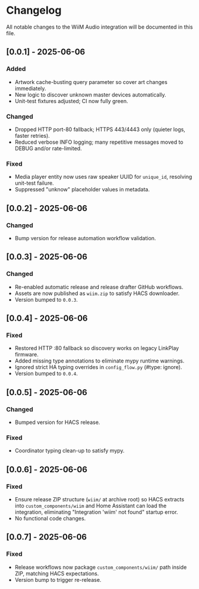 # Changelog

All notable changes to the WiiM Audio integration will be documented in this file.

## [0.0.1] - 2025-06-06

### Added

- Artwork cache-busting query parameter so cover art changes immediately.
- New logic to discover unknown master devices automatically.
- Unit-test fixtures adjusted; CI now fully green.

### Changed

- Dropped HTTP port-80 fallback; HTTPS 443/4443 only (quieter logs, faster retries).
- Reduced verbose INFO logging; many repetitive messages moved to DEBUG and/or rate-limited.

### Fixed

- Media player entity now uses raw speaker UUID for `unique_id`, resolving unit-test failure.
- Suppressed "unknow" placeholder values in metadata.

## [0.0.2] - 2025-06-06

### Changed

- Bump version for release automation workflow validation.

## [0.0.3] - 2025-06-06

### Changed

- Re-enabled automatic release and release drafter GitHub workflows.
- Assets are now published as `wiim.zip` to satisfy HACS downloader.
- Version bumped to `0.0.3`.

## [0.0.4] - 2025-06-06

### Fixed

- Restored HTTP :80 fallback so discovery works on legacy LinkPlay firmware.
- Added missing type annotations to eliminate mypy runtime warnings.
- Ignored strict HA typing overrides in `config_flow.py` (#type: ignore).
- Version bumped to `0.0.4`.

## [0.0.5] - 2025-06-06

### Changed

- Bumped version for HACS release.

### Fixed

- Coordinator typing clean-up to satisfy mypy.

## [0.0.6] - 2025-06-06

### Fixed

- Ensure release ZIP structure (`wiim/` at archive root) so HACS extracts into `custom_components/wiim` and Home Assistant can load the integration, eliminating "Integration 'wiim' not found" startup error.
- No functional code changes.

## [0.0.7] - 2025-06-06

### Fixed

- Release workflows now package `custom_components/wiim/` path inside ZIP, matching HACS expectations.
- Version bump to trigger re-release.
